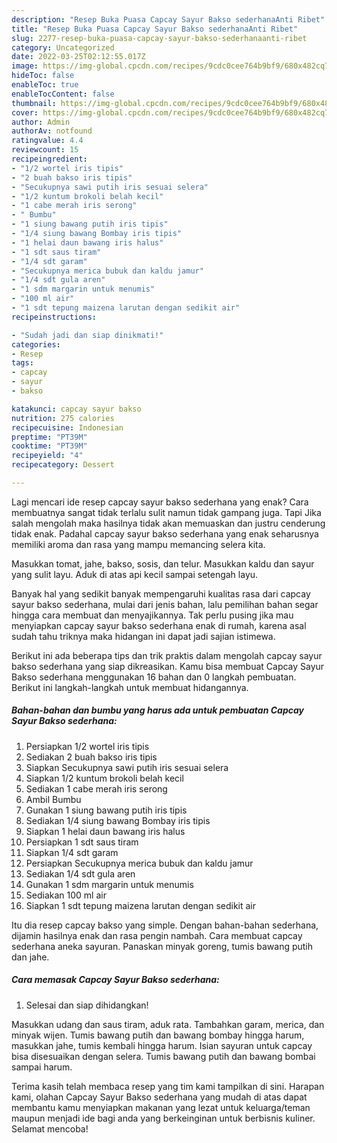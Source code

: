 ```yaml
---
description: "Resep Buka Puasa Capcay Sayur Bakso sederhanaAnti Ribet"
title: "Resep Buka Puasa Capcay Sayur Bakso sederhanaAnti Ribet"
slug: 2277-resep-buka-puasa-capcay-sayur-bakso-sederhanaanti-ribet
category: Uncategorized
date: 2022-03-25T02:12:55.017Z
image: https://img-global.cpcdn.com/recipes/9cdc0cee764b9bf9/680x482cq70/capcay-sayur-bakso-sederhana-foto-resep-utama.jpg
hideToc: false
enableToc: true
enableTocContent: false
thumbnail: https://img-global.cpcdn.com/recipes/9cdc0cee764b9bf9/680x482cq70/capcay-sayur-bakso-sederhana-foto-resep-utama.jpg
cover: https://img-global.cpcdn.com/recipes/9cdc0cee764b9bf9/680x482cq70/capcay-sayur-bakso-sederhana-foto-resep-utama.jpg
author: Admin
authorAv: notfound
ratingvalue: 4.4
reviewcount: 15
recipeingredient:
- "1/2 wortel iris tipis"
- "2 buah bakso iris tipis"
- "Secukupnya sawi putih iris sesuai selera"
- "1/2 kuntum brokoli belah kecil"
- "1 cabe merah iris serong"
- " Bumbu"
- "1 siung bawang putih iris tipis"
- "1/4 siung bawang Bombay iris tipis"
- "1 helai daun bawang iris halus"
- "1 sdt saus tiram"
- "1/4 sdt garam"
- "Secukupnya merica bubuk dan kaldu jamur"
- "1/4 sdt gula aren"
- "1 sdm margarin untuk menumis"
- "100 ml air"
- "1 sdt tepung maizena larutan dengan sedikit air"
recipeinstructions:

- "Sudah jadi dan siap dinikmati!"
categories:
- Resep
tags:
- capcay
- sayur
- bakso

katakunci: capcay sayur bakso 
nutrition: 275 calories
recipecuisine: Indonesian
preptime: "PT39M"
cooktime: "PT39M"
recipeyield: "4"
recipecategory: Dessert

---
```



Lagi mencari ide resep capcay sayur bakso sederhana yang enak? Cara membuatnya sangat tidak terlalu sulit namun tidak gampang juga. Tapi Jika salah mengolah maka hasilnya tidak akan memuaskan dan justru cenderung tidak enak. Padahal capcay sayur bakso sederhana yang enak seharusnya memiliki aroma dan rasa yang mampu memancing selera kita.


Masukkan tomat, jahe, bakso, sosis, dan telur. Masukkan kaldu dan sayur yang sulit layu. Aduk di atas api kecil sampai setengah layu.

Banyak hal yang sedikit banyak mempengaruhi kualitas rasa dari capcay sayur bakso sederhana, mulai dari jenis bahan, lalu pemilihan bahan segar hingga cara membuat dan menyajikannya. Tak perlu pusing jika mau menyiapkan capcay sayur bakso sederhana enak di rumah, karena asal sudah tahu triknya maka hidangan ini dapat jadi sajian istimewa.


Berikut ini ada beberapa tips dan trik praktis dalam mengolah capcay sayur bakso sederhana yang siap dikreasikan. Kamu bisa membuat Capcay Sayur Bakso sederhana menggunakan 16 bahan dan 0 langkah pembuatan. Berikut ini langkah-langkah untuk membuat hidangannya.

<!--inarticleads1-->

##### Bahan-bahan dan bumbu yang harus ada untuk pembuatan Capcay Sayur Bakso sederhana:

1. Persiapkan 1/2 wortel iris tipis
1. Sediakan 2 buah bakso iris tipis
1. Siapkan Secukupnya sawi putih iris sesuai selera
1. Siapkan 1/2 kuntum brokoli belah kecil
1. Sediakan 1 cabe merah iris serong
1. Ambil  Bumbu
1. Gunakan 1 siung bawang putih iris tipis
1. Sediakan 1/4 siung bawang Bombay iris tipis
1. Siapkan 1 helai daun bawang iris halus
1. Persiapkan 1 sdt saus tiram
1. Siapkan 1/4 sdt garam
1. Persiapkan Secukupnya merica bubuk dan kaldu jamur
1. Sediakan 1/4 sdt gula aren
1. Gunakan 1 sdm margarin untuk menumis
1. Sediakan 100 ml air
1. Siapkan 1 sdt tepung maizena larutan dengan sedikit air


Itu dia resep capcay bakso yang simple. Dengan bahan-bahan sederhana, dijamin hasilnya enak dan rasa pengin nambah. Cara membuat capcay sederhana aneka sayuran. Panaskan minyak goreng, tumis bawang putih dan jahe. 

<!--inarticleads2-->

##### Cara memasak Capcay Sayur Bakso sederhana:


1. Selesai dan siap dihidangkan!

Masukkan udang dan saus tiram, aduk rata. Tambahkan garam, merica, dan minyak wijen. Tumis bawang putih dan bawang bombay hingga harum, masukkan jahe, tumis kembali hingga harum. Isian sayuran untuk capcay bisa disesuaikan dengan selera. Tumis bawang putih dan bawang bombai sampai harum. 

Terima kasih telah membaca resep yang tim kami tampilkan di sini. Harapan kami, olahan Capcay Sayur Bakso sederhana yang mudah di atas dapat membantu kamu menyiapkan makanan yang lezat untuk keluarga/teman maupun menjadi ide bagi anda yang berkeinginan untuk berbisnis kuliner. Selamat mencoba!
